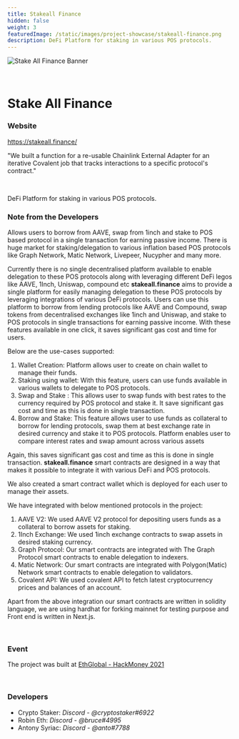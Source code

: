 ```yaml
---
title: Stakeall Finance
hidden: false
weight: 3
featuredImage: /static/images/project-showcase/stakeall-finance.png
description: DeFi Platform for staking in various POS protocols.  
---
```


![Stake All Finance Banner](/static/images/project-showcase/banners/stakeall-finance.png)

&nbsp;

# Stake All Finance

### Website

https://stakeall.finance/

<Aside>

"We built a function for a re-usable Chainlink External Adapter for an iterative Covalent job that tracks interactions to a specific protocol's contract."

</Aside>

&nbsp;

DeFi Platform for staking in various POS protocols.

### Note from the Developers

Allows users to borrow from AAVE, swap from 1inch and stake to POS based protocol in a single transaction for earning passive income. There is huge market for staking/delegation to  various inflation based POS protocols like Graph Network, Matic Network, Livepeer, Nucypher and many more.

Currently there is no single decentralised platform available to enable delegation to these POS protocols along with leveraging different DeFi legos like AAVE, 1Inch, Uniswap, compound etc **stakeall.finance** aims to provide a single platform for easily managing delegation to these POS protocols by leveraging integrations of various DeFi protocols. Users can use this platform to borrow from lending protocols like AAVE and Compound, swap tokens from decentralised exchanges like 1inch and Uniswap, and stake to POS protocols in single transactions for earning passive income. With these features available in one click, it saves significant gas cost and time for users. 

Below are the use-cases supported:
1. Wallet Creation: Platform allows user to create on chain wallet to manage their funds.
2. Staking using wallet: With this feature, users can use funds available in various wallets to delegate to POS protocols.
3. Swap and Stake : This allows user to swap funds with best rates to the currency required by POS protocol and stake it. It save significant gas cost and time as this is done in single transaction.
4. Borrow and Stake: This feature allows user to use funds as collateral to borrow for lending protocols, swap them at best exchange rate in desired currency and stake it to POS protocols. Platform enables user to compare interest rates and swap amount across various assets

Again, this saves significant gas cost and time as this is done in single transaction. **stakeall.finance** smart contracts are designed in a way that makes it possible to integrate it with various DeFi and POS protocols.

We also created a smart contract wallet which is deployed for each user to manage their assets.

We have integrated with below mentioned protocols in the project:

1. AAVE V2: We used AAVE V2 protocol for depositing users funds as a collateral to borrow assets for staking.
2. 1Inch Exchange: We used 1inch exchange contracts to swap assets in desired staking currency.
3. Graph Protocol: Our smart contracts are integrated with The Graph Protocol smart contracts to enable delegation to indexers.
4. Matic Network: Our smart contracts are integrated with Polygon(Matic) Network smart contracts to enable delegation to validators.
5. Covalent API: We used covalent API to fetch latest cryptocurrency prices and balances of an account.

Apart from the above integration our smart contracts are written in solidity language, we are using hardhat for forking mainnet for testing purpose and Front end is written in Next.js.

&nbsp;

### Event

The project was built at [EthGlobal - HackMoney 2021](https://www.covalenthq.com/blog/ethglobal-hackmoney-winners/)

&nbsp;

### Developers

- Crypto Staker: _Discord - @cryptostaker#6922_
- Robin Eth: _Discord - @bruce#4995_
- Antony Syriac: _Discord - @anto#7788_